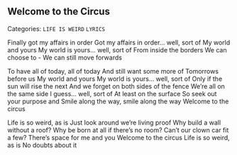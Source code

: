 ## Welcome to the Circus
Categories: `LIFE IS WEIRD` `LYRICS`

Finally got my affairs in order 
Got my affairs in order… well, sort of
My world and yours 
My world is yours... well, sort of
From inside the borders 
We can choose to -
We can still move forwards

To have all of today, all of today 
And still want some more of
Tomorrows before us
My world and yours
My world is yours… well, sort of
Only if the sun will rise the next
And we forget on both sides of the fence
We’re all on the same side I guess… well, sort of
At least on the surface
So seek out your purpose and 
Smile along the way, smile along the way
Welcome to the circus


Life is so weird, as is
Just look around we’re living proof
Why build a wall without a roof?
Why be born at all if there’s no room?
Can’t our clown car fit a few? 
There’s space for me and you
Welcome to the circus
Life is so weird, as is
No doubts about it

